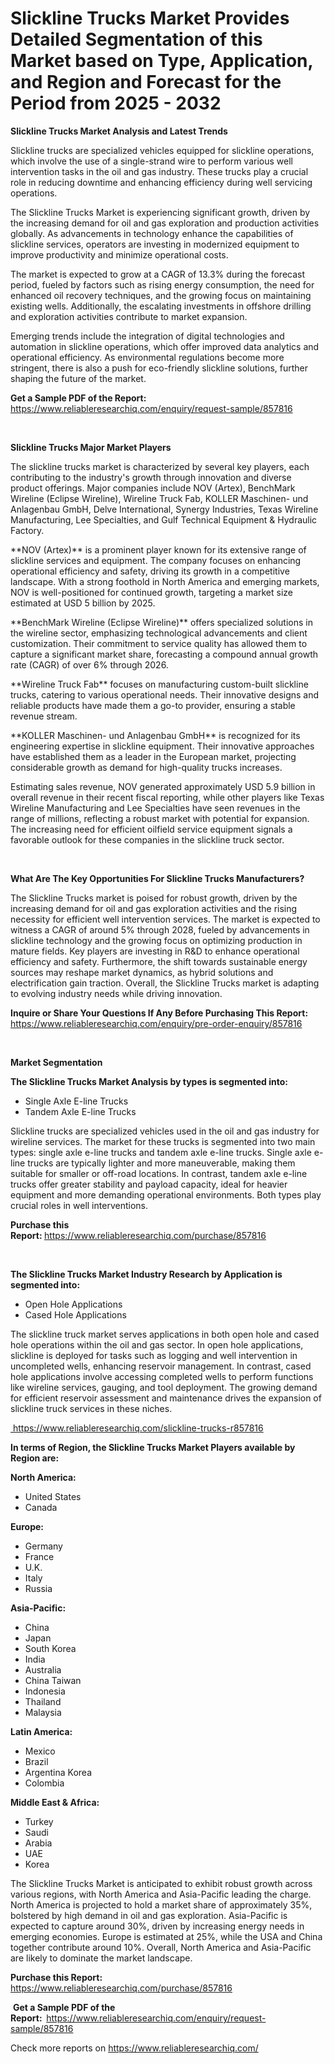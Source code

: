 <p><h1>Slickline Trucks Market Provides Detailed Segmentation of this Market based on Type, Application, and Region and Forecast for the Period from 2025 - 2032</h1></p><p><strong>Slickline Trucks Market Analysis and Latest Trends</strong></p>
<p><p>Slickline trucks are specialized vehicles equipped for slickline operations, which involve the use of a single-strand wire to perform various well intervention tasks in the oil and gas industry. These trucks play a crucial role in reducing downtime and enhancing efficiency during well servicing operations. </p><p>The Slickline Trucks Market is experiencing significant growth, driven by the increasing demand for oil and gas exploration and production activities globally. As advancements in technology enhance the capabilities of slickline services, operators are investing in modernized equipment to improve productivity and minimize operational costs. </p><p>The market is expected to grow at a CAGR of 13.3% during the forecast period, fueled by factors such as rising energy consumption, the need for enhanced oil recovery techniques, and the growing focus on maintaining existing wells. Additionally, the escalating investments in offshore drilling and exploration activities contribute to market expansion. </p><p>Emerging trends include the integration of digital technologies and automation in slickline operations, which offer improved data analytics and operational efficiency. As environmental regulations become more stringent, there is also a push for eco-friendly slickline solutions, further shaping the future of the market.</p></p>
<p><strong>Get a Sample PDF of the Report:&nbsp;</strong> <a href="https://www.reliableresearchiq.com/enquiry/request-sample/857816?utm_campaign=2853&utm_medium=2&utm_source=Github&utm_content=ia&utm_term=09042025&utm_id=slickline-trucks">https://www.reliableresearchiq.com/enquiry/request-sample/857816</a></p>
<p>&nbsp;</p>
<p><strong>Slickline Trucks Major Market Players</strong></p>
<p><p>The slickline trucks market is characterized by several key players, each contributing to the industry's growth through innovation and diverse product offerings. Major companies include NOV (Artex), BenchMark Wireline (Eclipse Wireline), Wireline Truck Fab, KOLLER Maschinen- und Anlagenbau GmbH, Delve International, Synergy Industries, Texas Wireline Manufacturing, Lee Specialties, and Gulf Technical Equipment & Hydraulic Factory.</p><p>**NOV (Artex)** is a prominent player known for its extensive range of slickline services and equipment. The company focuses on enhancing operational efficiency and safety, driving its growth in a competitive landscape. With a strong foothold in North America and emerging markets, NOV is well-positioned for continued growth, targeting a market size estimated at USD 5 billion by 2025.</p><p>**BenchMark Wireline (Eclipse Wireline)** offers specialized solutions in the wireline sector, emphasizing technological advancements and client customization. Their commitment to service quality has allowed them to capture a significant market share, forecasting a compound annual growth rate (CAGR) of over 6% through 2026.</p><p>**Wireline Truck Fab** focuses on manufacturing custom-built slickline trucks, catering to various operational needs. Their innovative designs and reliable products have made them a go-to provider, ensuring a stable revenue stream.</p><p>**KOLLER Maschinen- und Anlagenbau GmbH** is recognized for its engineering expertise in slickline equipment. Their innovative approaches have established them as a leader in the European market, projecting considerable growth as demand for high-quality trucks increases.</p><p>Estimating sales revenue, NOV generated approximately USD 5.9 billion in overall revenue in their recent fiscal reporting, while other players like Texas Wireline Manufacturing and Lee Specialties have seen revenues in the range of millions, reflecting a robust market with potential for expansion. The increasing need for efficient oilfield service equipment signals a favorable outlook for these companies in the slickline truck sector.</p></p>
<p>&nbsp;</p>
<p><strong>What Are The Key Opportunities For Slickline Trucks Manufacturers?</strong></p>
<p><p>The Slickline Trucks market is poised for robust growth, driven by the increasing demand for oil and gas exploration activities and the rising necessity for efficient well intervention services. The market is expected to witness a CAGR of around 5% through 2028, fueled by advancements in slickline technology and the growing focus on optimizing production in mature fields. Key players are investing in R&D to enhance operational efficiency and safety. Furthermore, the shift towards sustainable energy sources may reshape market dynamics, as hybrid solutions and electrification gain traction. Overall, the Slickline Trucks market is adapting to evolving industry needs while driving innovation.</p></p>
<p><strong>Inquire or Share Your Questions If Any Before Purchasing This Report:</strong> <a href="https://www.reliableresearchiq.com/enquiry/pre-order-enquiry/857816?utm_campaign=2853&utm_medium=2&utm_source=Github&utm_content=ia&utm_term=09042025&utm_id=slickline-trucks">https://www.reliableresearchiq.com/enquiry/pre-order-enquiry/857816</a></p>
<p>&nbsp;</p>
<p><strong>Market Segmentation</strong></p>
<p><strong>The Slickline Trucks Market Analysis by types is segmented into:</strong></p>
<p><ul><li>Single Axle E-line Trucks</li><li>Tandem Axle E-line Trucks</li></ul></p>
<p><p>Slickline trucks are specialized vehicles used in the oil and gas industry for wireline services. The market for these trucks is segmented into two main types: single axle e-line trucks and tandem axle e-line trucks. Single axle e-line trucks are typically lighter and more maneuverable, making them suitable for smaller or off-road locations. In contrast, tandem axle e-line trucks offer greater stability and payload capacity, ideal for heavier equipment and more demanding operational environments. Both types play crucial roles in well interventions.</p></p>
<p><strong>Purchase this Report:&nbsp;</strong><a href="https://www.reliableresearchiq.com/purchase/857816?utm_campaign=2853&utm_medium=2&utm_source=Github&utm_content=ia&utm_term=09042025&utm_id=slickline-trucks">https://www.reliableresearchiq.com/purchase/857816</a></p>
<p>&nbsp;</p>
<p><strong>The Slickline Trucks Market Industry Research by Application is segmented into:</strong></p>
<p><ul><li>Open Hole Applications</li><li>Cased Hole Applications</li></ul></p>
<p><p>The slickline truck market serves applications in both open hole and cased hole operations within the oil and gas sector. In open hole applications, slickline is deployed for tasks such as logging and well intervention in uncompleted wells, enhancing reservoir management. In contrast, cased hole applications involve accessing completed wells to perform functions like wireline services, gauging, and tool deployment. The growing demand for efficient reservoir assessment and maintenance drives the expansion of slickline truck services in these niches.</p></p>
<p><a href="https://www.reliableresearchiq.com/slickline-trucks-r857816?utm_campaign=2853&utm_medium=2&utm_source=Github&utm_content=ia&utm_term=09042025&utm_id=slickline-trucks">&nbsp;https://www.reliableresearchiq.com/slickline-trucks-r857816</a></p>
<p><strong>In terms of Region, the Slickline Trucks Market Players available by Region are:</strong></p>
<p>
    <p> <strong> North America: </strong>
        <ul>
            <li>United States</li>
            <li>Canada</li>
        </ul>
        </p> 
    <p> <strong> Europe: </strong>
        <ul>
            <li>Germany</li>
            <li>France</li>
            <li>U.K.</li>
            <li>Italy</li>
            <li>Russia</li>
        </ul>
        </p> 
    <p> <strong> Asia-Pacific: </strong>
        <ul>
            <li>China</li>
            <li>Japan</li>
            <li>South Korea</li>
            <li>India</li>
            <li>Australia</li>
            <li>China Taiwan</li>
            <li>Indonesia</li>
            <li>Thailand</li>
            <li>Malaysia</li>
        </ul>
        </p> 
    <p> <strong> Latin America: </strong>
        <ul>
            <li>Mexico</li>
            <li>Brazil</li>
            <li>Argentina Korea</li>
            <li>Colombia</li>
        </ul>
        </p> 
    <p> <strong> Middle East & Africa: </strong>
        <ul>
            <li>Turkey</li>
            <li>Saudi</li>
            <li>Arabia</li>
            <li>UAE</li>
            <li>Korea</li>
        </ul>
    </p>
    </p>
<p><p>The Slickline Trucks Market is anticipated to exhibit robust growth across various regions, with North America and Asia-Pacific leading the charge. North America is projected to hold a market share of approximately 35%, bolstered by high demand in oil and gas exploration. Asia-Pacific is expected to capture around 30%, driven by increasing energy needs in emerging economies. Europe is estimated at 25%, while the USA and China together contribute around 10%. Overall, North America and Asia-Pacific are likely to dominate the market landscape.</p></p>
<p><strong>Purchase this Report: </strong><a href="https://www.reliableresearchiq.com/purchase/857816?utm_campaign=2853&utm_medium=2&utm_source=Github&utm_content=ia&utm_term=09042025&utm_id=slickline-trucks">https://www.reliableresearchiq.com/purchase/857816</a></p>
<p>&nbsp;<strong>Get a Sample PDF of the Report:&nbsp;&nbsp;</strong><a href="https://www.reliableresearchiq.com/enquiry/request-sample/857816?utm_campaign=2853&utm_medium=2&utm_source=Github&utm_content=ia&utm_term=09042025&utm_id=slickline-trucks">https://www.reliableresearchiq.com/enquiry/request-sample/857816</a></p>
<p><strong></strong></p>
<p>Check more reports on <a href="https://www.reliableresearchiq.com/?utm_campaign=2853&utm_medium=2&utm_source=Github&utm_content=ia&utm_term=09042025&utm_id=slickline-trucks">https://www.reliableresearchiq.com/</a></p>